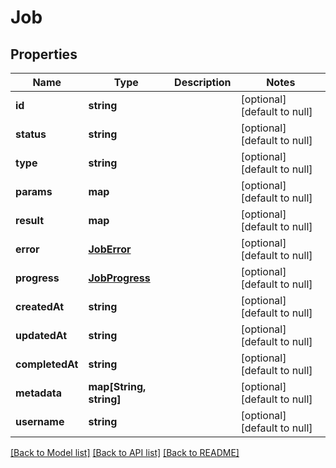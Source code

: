# Job

## Properties
Name | Type | Description | Notes
------------ | ------------- | ------------- | -------------
**id** | **string** |  | [optional] [default to null]
**status** | **string** |  | [optional] [default to null]
**type** | **string** |  | [optional] [default to null]
**params** | **map** |  | [optional] [default to null]
**result** | **map** |  | [optional] [default to null]
**error** | [**JobError**](JobError.md) |  | [optional] [default to null]
**progress** | [**JobProgress**](JobProgress.md) |  | [optional] [default to null]
**createdAt** | **string** |  | [optional] [default to null]
**updatedAt** | **string** |  | [optional] [default to null]
**completedAt** | **string** |  | [optional] [default to null]
**metadata** | **map[String, string]** |  | [optional] [default to null]
**username** | **string** |  | [optional] [default to null]

[[Back to Model list]](../README.md#documentation-for-models) [[Back to API list]](../README.md#documentation-for-api-endpoints) [[Back to README]](../README.md)


